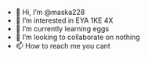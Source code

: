 - 👋 Hi, I’m @maska228
- 👀 I’m interested in EYA 1KE 4X
- 🌱 I’m currently learning eggs
- 💞️ I’m looking to collaborate on nothing
- 📫 How to reach me you cant
